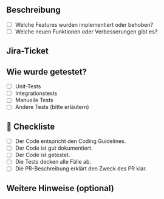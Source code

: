 ## Beschreibung
- [ ] Welche Features wurden implementiert oder behoben?
- [ ] Welche neuen Funktionen oder Verbesserungen gibt es?

## Jira-Ticket
<!-- JIRA TICKETS -->
 
## Wie wurde getestet?

- [ ] Unit-Tests
- [ ] Integrationstests
- [ ] Manuelle Tests
- [ ] Andere Tests (bitte erläutern)
 
## 🚨 Checkliste

- [ ] Der Code entspricht den Coding Guidelines.
- [ ] Der Code ist gut dokumentiert.
- [ ] Der Code ist getestet.
- [ ] Die Tests decken alle Fälle ab.
- [ ] Die PR-Beschreibung erklärt den Zweck des PR klar.

## Weitere Hinweise (optional)
